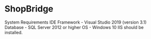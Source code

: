 # ShopBridge
 System Requirements
IDE Framework - Visual Studio 2019 (version 3.1)
Database - SQL Server 2012 or higher
OS - Windows 10
IIS should be installed.
